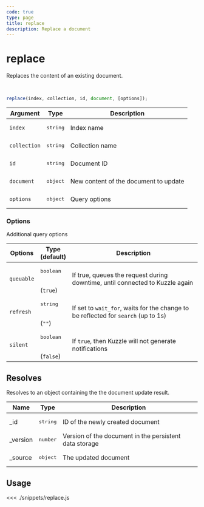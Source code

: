 ```yaml
---
code: true
type: page
title: replace
description: Replace a document
---
```


# replace

Replaces the content of an existing document.

<br/>

```js
replace(index, collection, id, document, [options]);
```

| Argument     | Type              | Description                           |
|--------------|-------------------|---------------------------------------|
| `index`      | <pre>string</pre> | Index name                            |
| `collection` | <pre>string</pre> | Collection name                       |
| `id`         | <pre>string</pre> | Document ID                           |
| `document`   | <pre>object</pre> | New content of the document to update |
| `options`    | <pre>object</pre> | Query options                         |

### Options

Additional query options

| Options    | Type<br/>(default)               | Description                                                                              |
|------------|----------------------------------|------------------------------------------------------------------------------------------|
| `queuable` | <pre>boolean</pre><br/>(`true`)  | If true, queues the request during downtime, until connected to Kuzzle again             |
| `refresh`  | <pre>string</pre><br/>(`""`)     | If set to `wait_for`, waits for the change to be reflected for `search` (up to 1s)       |
| `silent`   | <pre>boolean</pre><br/>(`false`) | If `true`, then Kuzzle will not generate notifications <SinceBadge version="7.5.3"/> |

## Resolves

Resolves to an object containing the the document update result.

| Name      | Type              | Description                                            |
|-----------|-------------------|--------------------------------------------------------|
| \_id      | <pre>string</pre> | ID of the newly created document                       |
| \_version | <pre>number</pre> | Version of the document in the persistent data storage |
| \_source  | <pre>object</pre> | The updated document                                   |

## Usage

<<< ./snippets/replace.js
